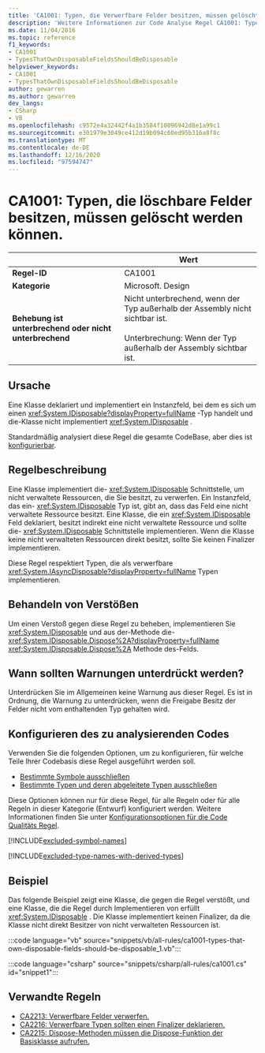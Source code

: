 ```yaml
---
title: 'CA1001: Typen, die Verwerfbare Felder besitzen, müssen gelöscht werden können (Code Analyse)'
description: 'Weitere Informationen zur Code Analyse Regel CA1001: Typen, die löschbare Felder besitzen, müssen gelöscht werden können'
ms.date: 11/04/2016
ms.topic: reference
f1_keywords:
- CA1001
- TypesThatOwnDisposableFieldsShouldBeDisposable
helpviewer_keywords:
- CA1001
- TypesThatOwnDisposableFieldsShouldBeDisposable
author: gewarren
ms.author: gewarren
dev_langs:
- CSharp
- VB
ms.openlocfilehash: c9572e4a32442f4a1b3584f10096942d8e1a99c1
ms.sourcegitcommit: e301979e3049ce412d19b094c60ed95b316a8f8c
ms.translationtype: MT
ms.contentlocale: de-DE
ms.lasthandoff: 12/16/2020
ms.locfileid: "97594747"
---
```

# <a name="ca1001-types-that-own-disposable-fields-should-be-disposable"></a>CA1001: Typen, die löschbare Felder besitzen, müssen gelöscht werden können.

| | Wert |
|-|-|
| **Regel-ID** |CA1001|
| **Kategorie** |Microsoft. Design|
| **Behebung ist unterbrechend oder nicht unterbrechend** |Nicht unterbrechend, wenn der Typ außerhalb der Assembly nicht sichtbar ist.<br/><br/>Unterbrechung: Wenn der Typ außerhalb der Assembly sichtbar ist.|

## <a name="cause"></a>Ursache

Eine Klasse deklariert und implementiert ein Instanzfeld, bei dem es sich um einen <xref:System.IDisposable?displayProperty=fullName> -Typ handelt und die-Klasse nicht implementiert <xref:System.IDisposable> .

Standardmäßig analysiert diese Regel die gesamte CodeBase, aber dies ist [konfigurierbar](#configure-code-to-analyze).

## <a name="rule-description"></a>Regelbeschreibung

Eine Klasse implementiert die- <xref:System.IDisposable> Schnittstelle, um nicht verwaltete Ressourcen, die Sie besitzt, zu verwerfen. Ein Instanzfeld, das ein- <xref:System.IDisposable> Typ ist, gibt an, dass das Feld eine nicht verwaltete Ressource besitzt. Eine Klasse, die ein <xref:System.IDisposable> Feld deklariert, besitzt indirekt eine nicht verwaltete Ressource und sollte die- <xref:System.IDisposable> Schnittstelle implementieren. Wenn die Klasse keine nicht verwalteten Ressourcen direkt besitzt, sollte Sie keinen Finalizer implementieren.

Diese Regel respektiert Typen, die als verwerfbare <xref:System.IAsyncDisposable?displayProperty=fullName> Typen implementieren.

## <a name="how-to-fix-violations"></a>Behandeln von Verstößen

Um einen Verstoß gegen diese Regel zu beheben, implementieren Sie <xref:System.IDisposable> und aus der-Methode die- <xref:System.IDisposable.Dispose%2A?displayProperty=fullName> <xref:System.IDisposable.Dispose%2A> Methode des-Felds.

## <a name="when-to-suppress-warnings"></a>Wann sollten Warnungen unterdrückt werden?

Unterdrücken Sie im Allgemeinen keine Warnung aus dieser Regel. Es ist in Ordnung, die Warnung zu unterdrücken, wenn die Freigabe Besitz der Felder nicht vom enthaltenden Typ gehalten wird.

## <a name="configure-code-to-analyze"></a>Konfigurieren des zu analysierenden Codes

Verwenden Sie die folgenden Optionen, um zu konfigurieren, für welche Teile Ihrer Codebasis diese Regel ausgeführt werden soll.

- [Bestimmte Symbole ausschließen](#exclude-specific-symbols)
- [Bestimmte Typen und deren abgeleitete Typen ausschließen](#exclude-specific-types-and-their-derived-types)

Diese Optionen können nur für diese Regel, für alle Regeln oder für alle Regeln in dieser Kategorie (Entwurf) konfiguriert werden. Weitere Informationen finden Sie unter [Konfigurationsoptionen für die Code Qualitäts Regel](../code-quality-rule-options.md).

[!INCLUDE[excluded-symbol-names](~/includes/code-analysis/excluded-symbol-names.md)]

[!INCLUDE[excluded-type-names-with-derived-types](~/includes/code-analysis/excluded-type-names-with-derived-types.md)]

## <a name="example"></a>Beispiel

Das folgende Beispiel zeigt eine Klasse, die gegen die Regel verstößt, und eine Klasse, die die Regel durch Implementieren von erfüllt <xref:System.IDisposable> . Die Klasse implementiert keinen Finalizer, da die Klasse nicht direkt Besitzer von nicht verwalteten Ressourcen ist.

:::code language="vb" source="snippets/vb/all-rules/ca1001-types-that-own-disposable-fields-should-be-disposable_1.vb":::

:::code language="csharp" source="snippets/csharp/all-rules/ca1001.cs" id="snippet1":::

## <a name="related-rules"></a>Verwandte Regeln

- [CA2213: Verwerfbare Felder verwerfen.](ca2213.md)
- [CA2216: Verwerfbare Typen sollten einen Finalizer deklarieren.](ca2216.md)
- [CA2215: Dispose-Methoden müssen die Dispose-Funktion der Basisklasse aufrufen.](ca2215.md)
